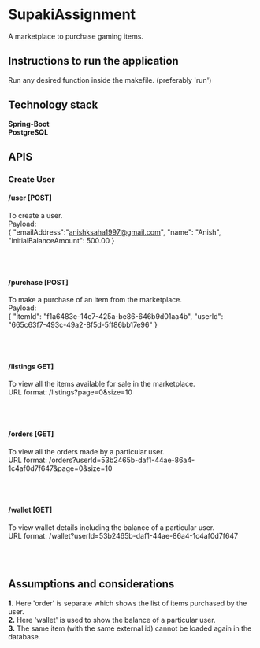 # SupakiAssignment

A marketplace to purchase gaming items.

## Instructions to run the application

Run any desired function inside the makefile. (preferably 'run')

## Technology stack

**Spring-Boot** <br>
**PostgreSQL** <br>

## APIS

### Create User

#### /user [POST]
To create a user.
<br>
Payload:
<br>
{
    "emailAddress":"anishksaha1997@gmail.com",
    "name": "Anish",
    "initialBalanceAmount": 500.00
}

<br>
<br>

#### /purchase  [POST]
To make a purchase of an item from the marketplace.
<br>
Payload:
<br>
{
    "itemId": "f1a6483e-14c7-425a-be86-646b9d01aa4b",
    "userId": "665c63f7-493c-49a2-8f5d-5ff86bb17e96"
}

<br>
<br>

#### /listings GET]
To view all the items available for sale in the marketplace.
<br>
URL format:  /listings?page=0&size=10

<br>
<br>

#### /orders [GET]
To view all the orders made by a particular user.
<br>
URL format: /orders?userId=53b2465b-daf1-44ae-86a4-1c4af0d7f647&page=0&size=10

<br>
<br>

#### /wallet [GET]
To view wallet details including the balance of a particular user.
<br>
URL format: /wallet?userId=53b2465b-daf1-44ae-86a4-1c4af0d7f647

<br>
<br>


## Assumptions and considerations
**1.** Here 'order' is separate which shows the list of items purchased by the user. <br>
**2.** Here 'wallet' is used to show the balance of a particular user. <br>
**3.** The same item (with the same external id) cannot be loaded again in the database.







